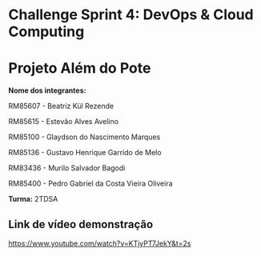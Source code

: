 # Challenge Sprint 4: DevOps & Cloud Computing
# Projeto Além do Pote

**Nome dos integrantes:**

RM85607 - Beatriz Kül Rezende

RM85615 - Estevão Alves Avelino

RM85100 - Glaydson do Nascimento Marques

RM85136 - Gustavo Henrique Garrido de Melo

RM83436 - Murilo Salvador Bagodi

RM85400 - Pedro Gabriel da Costa Vieira Oliveira


**Turma:**
2TDSA



## Link de vídeo demonstração
https://www.youtube.com/watch?v=KTjyPT7JekY&t=2s
